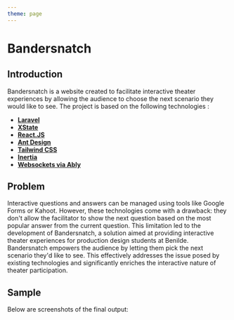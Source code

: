 ```yaml
---
theme: page
---
```


# Bandersnatch

## Introduction

Bandersnatch is a website created to facilitate interactive theater experiences by allowing the audience to choose the next scenario they would like to see. The project is based on the following technologies :

- [**Laravel**](https://laravel.com/)
- [**XState**](https://xstate.js.org/)
- [**React.JS**](https://react.dev/)
- [**Ant Design**](https://ant.design/)
- [**Tailwind CSS**](https://tailwindcss.com/)
- [**Inertia**](https://inertiajs.com/)
- [**Websockets via Ably**](https://ably.com/)

## Problem

Interactive questions and answers can be managed using tools like Google Forms or Kahoot. However, these technologies come with a drawback: they don't allow the facilitator to show the next question based on the most popular answer from the current question. This limitation led to the development of Bandersnatch, a solution aimed at providing interactive theater experiences for production design students at Benilde. Bandersnatch empowers the audience by letting them pick the next scenario they'd like to see. This effectively addresses the issue posed by existing technologies and significantly enriches the interactive nature of theater participation.
	
## Sample

Below are screenshots of the final output:

<template v-for="item in pics">
  <div align="center" >
    <img :src="`../assets/img/bandersnatch/${item.src}.png`" :alt="item.alt" 
      style="width: 100%"
    />
  </div>

  <center>
    ({{ item.title }})
  </center>
  <br />
</template>

<script setup>
import { ref } from 'vue'

const pics = ref([
 {
    src: "home",
    alt: "Bandersnatch landing Page",
    title: "landing page"
  },
  {
    src: "password",
    alt: "Bandersnatch Audience Password",
    title: "audience login"
  },
  {
    src: "waiting",
    alt: "Bandersnatch Audience Waiting for the admin to start",
    title: "audience waiting for the admin to start the questions"
  },
  {
    src: "questions",
    alt: "Bandersnatch Sample Question",
    title: "sample question"
  },
  {
    src: "questions-done",
    alt: "Bandersnatch After Answering",
    title: "after answering"
  },
  {
    src: "end",
    alt: "Bandersnatch Audience Password",
    title: "end page after the questions"
  },
  {
    src: "admin-login",
    alt: "Bandersnatch admin login",
    title: "admin login"
  },
  {
    src: "admin-start",
    alt: "Bandersnatch admin start",
    title: "admin landing page"
  },
  {
    src: "admin-question",
    alt: "Bandersnatch sample question",
    title: "admin sample question"
  },
  {
    src: "admin-questions-with-prev",
    alt: "Bandersnatch Question with prev button",
    title: "admin sample question with previous button"
  },
  {
    src: "admin-done",
    alt: "Bandersnatch admin login",
    title: "admin end page after questions"
  }
])
</script>
